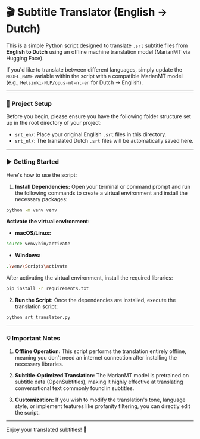 # 🎬 Subtitle Translator (English → Dutch)

This is a simple Python script designed to translate `.srt` subtitle files from **English to Dutch** using an offline machine translation model (MarianMT via Hugging Face).

If you'd like to translate between different languages, simply update the `MODEL_NAME` variable within the script with a compatible MarianMT model (e.g., `Helsinki-NLP/opus-mt-nl-en` for Dutch → English).

---

### 📂 Project Setup

Before you begin, please ensure you have the following folder structure set up in the root directory of your project:

* `srt_en/`: Place your original English `.srt` files in this directory.
* `srt_nl/`: The translated Dutch `.srt` files will be automatically saved here.

---

### ▶️ Getting Started

Here's how to use the script:

1.  **Install Dependencies:** Open your terminal or command prompt and run the following commands to create a virtual environment and install the necessary packages:

```bash
python -m venv venv
```

**Activate the virtual environment:**

* **macOS/Linux:**
```bash
source venv/bin/activate
```
* **Windows:**
```bash
.\venv\Scripts\activate
```

After activating the virtual environment, install the required libraries:

```bash
pip install -r requirements.txt
```

2.  **Run the Script:** Once the dependencies are installed, execute the translation script:

```python
python srt_translator.py
```

---

### 💡 Important Notes

1.  **Offline Operation:** This script performs the translation entirely offline, meaning you don't need an internet connection after installing the necessary libraries.

2.  **Subtitle-Optimized Translation:** The MarianMT model is pretrained on subtitle data (OpenSubtitles), making it highly effective at translating conversational text commonly found in subtitles.

3.  **Customization:** If you wish to modify the translation's tone, language style, or implement features like profanity filtering, you can directly edit the script.

---

Enjoy your translated subtitles! 🎉